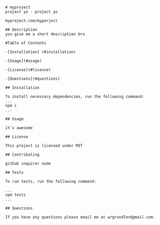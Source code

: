 
      # myproject
      project yo - project yo
      
      myproject.com/myporject
    
      ## Description
      you give me a short description bro
    
      #Table of Contents
    
      -[Installation] (#installation)
    
      -[Usage](#usage)
    
      -[License](#license)
    
      -[Questions](#questions)
    
      ## Installation
    
      To install necessary dependencies, run the following command:
      ...
      npm i
      ...
    
      ## Usage
    
      it's awesome
    
      ## License
    
      This project is licensed under MIT
    
      ## Contributing
    
      github inquirer node
    
      ## Tests
    
      To run tests, run the following command:
    
      ...
      npm tests
      ...
    
      ## Questions
    
      If you have any questions please email me at wrgrundler@gmail.com. 
    
      